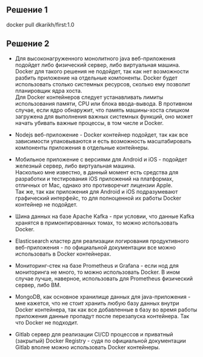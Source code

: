 ## Решение 1
docker pull dkarikh/first:1.0

## Решение 2
- Для высоконагруженного монолитного java веб-приложения подойдет либо физический сервер, либо виртуальная машина.  
Docker для такого решения не подойдет, так как нет возможности разбить приложение на отдельные компоненты. Docker будет использовать столько системных ресурсов, сколько ему позволит планировщик ядра хоста.  
Для Docker контейнеров следует устанавливать лимиты использования памяти, CPU или блока ввода-вывода. В противном случае, если ядро обнаружит, что память машины-хоста слишком загружена для выполнения важных системных функций, оно может начать убивать важные процессы, в том числе и Docker.

- Nodejs веб-приложение - Docker контейнер подойдет, так как все зависимости упаковываются и есть возможность масштабировать компоненты приложения в отдельные контейнеры.

- Мобильное приложение c версиями для Android и iOS - подойдет железный сервер, либо виртуальная машина.  
Насколько мне известно, в данный момент есть средства для разработки и тестирования iOS приложений на платформах, отличных от Mac, однако это противоречит лицензии Apple.  
Так же, так как приложения для Android и iOS подразумевают графический интерфейс, то для полноценной их работы Docker контейнер не подойдет.

- Шина данных на базе Apache Kafka - при условии, что данные Kafka хранятся в примонтированных томах, то можно использовать Docker.  

- Elasticsearch кластер для реализации логирования продуктивного веб-приложения - по официальной документации все можно использовать в Docker контейнерах.

- Мониторинг-стек на базе Prometheus и Grafana - если нод для мониторинга не много, то можно использовать Docker. В ином случае лучше, наверное, использовать для Prometheus физический сервер, либо ВМ.

- MongoDB, как основное хранилище данных для java-приложения - мне кажется, что не стоит хранить любую базу данных внутри Docker контейнера, так как все добавленные в базу во время работы приложения данные пропадут после перезапуска контейнера. Так что Docker не подходит.

- Gitlab сервер для реализации CI/CD процессов и приватный (закрытый) Docker Registry - судя по официальной документации Gitlab вполне можно использовать Docker контейнеры.

